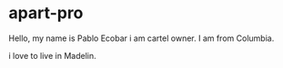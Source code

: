 # apart-pro

Hello, my name is Pablo Ecobar i am cartel owner.
I am from Columbia.

i love to live in Madelin.
